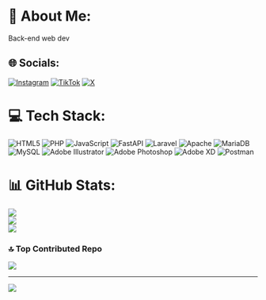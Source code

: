 # 💫 About Me:
Back-end web dev


## 🌐 Socials:
[![Instagram](https://img.shields.io/badge/Instagram-%23E4405F.svg?logo=Instagram&logoColor=white)](https://instagram.com/Costa_7471) [![TikTok](https://img.shields.io/badge/TikTok-%23000000.svg?logo=TikTok&logoColor=white)](https://tiktok.com/@costa_7471) [![X](https://img.shields.io/badge/X-black.svg?logo=X&logoColor=white)](https://x.com/@mr_follow_b2ck ) 

# 💻 Tech Stack:
![HTML5](https://img.shields.io/badge/html5-%23E34F26.svg?style=for-the-badge&logo=html5&logoColor=white) ![PHP](https://img.shields.io/badge/php-%23777BB4.svg?style=for-the-badge&logo=php&logoColor=white) ![JavaScript](https://img.shields.io/badge/javascript-%23323330.svg?style=for-the-badge&logo=javascript&logoColor=%23F7DF1E) ![FastAPI](https://img.shields.io/badge/FastAPI-005571?style=for-the-badge&logo=fastapi) ![Laravel](https://img.shields.io/badge/laravel-%23FF2D20.svg?style=for-the-badge&logo=laravel&logoColor=white) ![Apache](https://img.shields.io/badge/apache-%23D42029.svg?style=for-the-badge&logo=apache&logoColor=white) ![MariaDB](https://img.shields.io/badge/MariaDB-003545?style=for-the-badge&logo=mariadb&logoColor=white) ![MySQL](https://img.shields.io/badge/mysql-4479A1.svg?style=for-the-badge&logo=mysql&logoColor=white) ![Adobe Illustrator](https://img.shields.io/badge/adobe%20illustrator-%23FF9A00.svg?style=for-the-badge&logo=adobe%20illustrator&logoColor=white) ![Adobe Photoshop](https://img.shields.io/badge/adobe%20photoshop-%2331A8FF.svg?style=for-the-badge&logo=adobe%20photoshop&logoColor=white) ![Adobe XD](https://img.shields.io/badge/Adobe%20XD-470137?style=for-the-badge&logo=Adobe%20XD&logoColor=#FF61F6) ![Postman](https://img.shields.io/badge/Postman-FF6C37?style=for-the-badge&logo=postman&logoColor=white)
# 📊 GitHub Stats:
![](https://github-readme-stats.vercel.app/api?username=ntui04&theme=dark&hide_border=false&include_all_commits=false&count_private=false)<br/>
![](https://github-readme-streak-stats.herokuapp.com/?user=ntui04&theme=dark&hide_border=false)<br/>
![](https://github-readme-stats.vercel.app/api/top-langs/?username=ntui04&theme=dark&hide_border=false&include_all_commits=false&count_private=false&layout=compact)

### 🔝 Top Contributed Repo
![](https://github-contributor-stats.vercel.app/api?username=ntui04&limit=5&theme=dark&combine_all_yearly_contributions=true)

---
[![](https://visitcount.itsvg.in/api?id=ntui04&icon=0&color=0)](https://visitcount.itsvg.in)

<!-- Proudly created with GPRM ( https://gprm.itsvg.in ) -->
